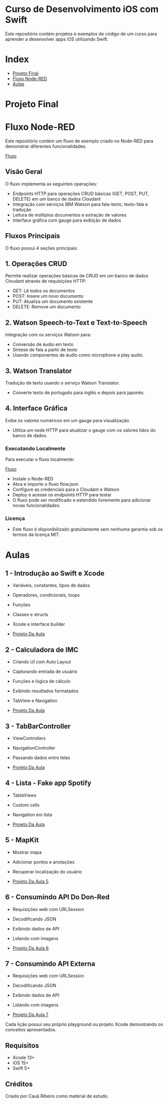 # Curso de Desenvolvimento iOS com Swift
Este repositório contém projetos e exemplos de código de um curso para aprender a desenvolver apps iOS utilizando Swift.

# Index

* [Projeto Final](#projeto-final)
* [Fluxo Node-RED](#fluxo-node-red)
* [Aulas](#aulas)

# Projeto Final



# Fluxo Node-RED
Este repositório contém um fluxo de exemplo criado no Node-RED para demonstrar diferentes funcionalidades.

[Fluxo](https://github.com/Cry199/HackaTruck-Swift/blob/main/SaveMoneyNodeRed.json)

## Visão Geral
O fluxo implementa as seguintes operações:

- Endpoints HTTP para operações CRUD básicas (GET, POST, PUT, DELETE) em um banco de dados Cloudant
- Integração com serviços IBM Watson para fala-texto, texto-fala e tradução
- Leitura de múltiplos documentos e extração de valores
- Interface gráfica com gauge para exibição de dados

## Fluxos Principais
O fluxo possui 4 seções principais:

## 1. Operações CRUD
Permite realizar operações básicas de CRUD em um banco de dados Cloudant através de requisições HTTP:

- GET: Lê todos os documentos
- POST: Insere um novo documento
- PUT: Atualiza um documento existente
- DELETE: Remove um documento

## 2. Watson Speech-to-Text e Text-to-Speech
Integração com os serviços Watson para:

- Conversão de áudio em texto
- Síntese de fala a partir de texto
- Usando componentes de áudio como microphone e play audio.

## 3. Watson Translator
Tradução de texto usando o serviço Watson Translator.

- Converte texto de português para inglês e depois para japonês.

## 4. Interface Gráfica
Exibe os valores numéricos em um gauge para visualização.

- Utiliza um node HTTP para atualizar o gauge com os valores lidos do banco de dados.


### Executando Localmente
Para executar o fluxo localmente:

[Fluxo](https://github.com/Cry199/HackaTruck-Swift/blob/main/SaveMoneyNodeRed.json)

- Instale o Node-RED
- Abra e importe o fluxo flow.json
- Configure as credenciais para o Cloudant e Watson
- Deploy e acesse os endpoints HTTP para testar
- O fluxo pode ser modificado e estendido livremente para adicionar novas funcionalidades.

### Licença
- Este fluxo é disponibilizado gratuitamente sem nenhuma garantia sob os termos da licença MIT.

# Aulas

## 1 - Introdução ao Swift e Xcode

- Variáveis, constantes, tipos de dados
- Operadores, condicionais, loops
- Funções
- Classes e structs
- Xcode e interface builder

- [Projeto Da Aula](https://github.com/Cry199/HackaTruck-Swift/tree/main/Aula-1-Swift/Aula-1-Swift)
 
## 2 - Calculadora de IMC

- Criando UI com Auto Layout
- Capturando entrada de usuário
- Funções e lógica de cálculo
- Exibindo resultados formatados
- TabView e Navigation

- [Projeto Da Aula](https://github.com/Cry199/HackaTruck-Swift/tree/main/Aula-2-Swift/Aula-2-Swift)

## 3 - TabBarController
- ViewControllers
- NavigationController
- Passando dados entre telas

- [Projeto Da Aula](https://github.com/Cry199/HackaTruck-Swift/tree/main/Aula-3-Swift/Aula-3-Swift)
  
## 4 - Lista - Fake app Spotify
- TableViews
- Custom cells
- Navigation em lista

- [Projeto Da Aula](https://github.com/Cry199/HackaTruck-Swift/tree/main/Aula-4-Swift/Aula-4-Swift)

## 5 - MapKit

- Mostrar mapa
- Adicionar pontos e anotações
- Recuperar localização do usuário

- [Projeto Da Aula 5](https://github.com/Cry199/HackaTruck-Swift/tree/main/Aula-5-Swift/Aula-5-Swift)

## 6 - Consumindo API Do Don-Red

- Requisições web com URLSession
- Decodificando JSON
- Exibindo dados de API
- Lidando com imagens

- [Projeto Da Aula 6](https://github.com/Cry199/HackaTruck-Swift/tree/main/Aula-6-Swift/Aula-6-Swift)

## 7 - Consumindo API Externa

- Requisições web com URLSession
- Decodificando JSON
- Exibindo dados de API
- Lidando com imagens

- [Projeto Da Aula 7](https://github.com/Cry199/HackaTruck-Swift/tree/main/aula-7-Swift/aula-7-Swift)

Cada lição possui seu próprio playground ou projeto Xcode demostrando os conceitos apresentados.

## Requisitos

- Xcode 13+
- iOS 15+
- Swift 5+

## Créditos
Criado por Cauã Ribeiro como material de estudo.
